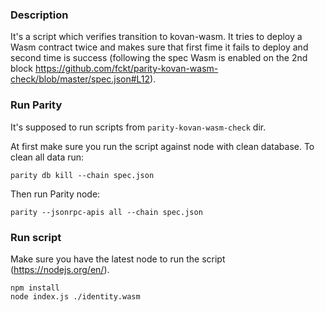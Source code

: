 ### Description
It's a script which verifies transition to kovan-wasm. It tries to deploy a Wasm contract twice and makes sure that first fime it fails to deploy and second time is success (following the spec Wasm is enabled on the 2nd block https://github.com/fckt/parity-kovan-wasm-check/blob/master/spec.json#L12).

### Run Parity
It's supposed to run scripts from `parity-kovan-wasm-check` dir.

At first make sure you run the script against node with clean database. To clean all data run:
```
parity db kill --chain spec.json
```

Then run Parity node:
```
parity --jsonrpc-apis all --chain spec.json
```

### Run script
Make sure you have the latest node to run the script (https://nodejs.org/en/).

```
npm install
node index.js ./identity.wasm
```
